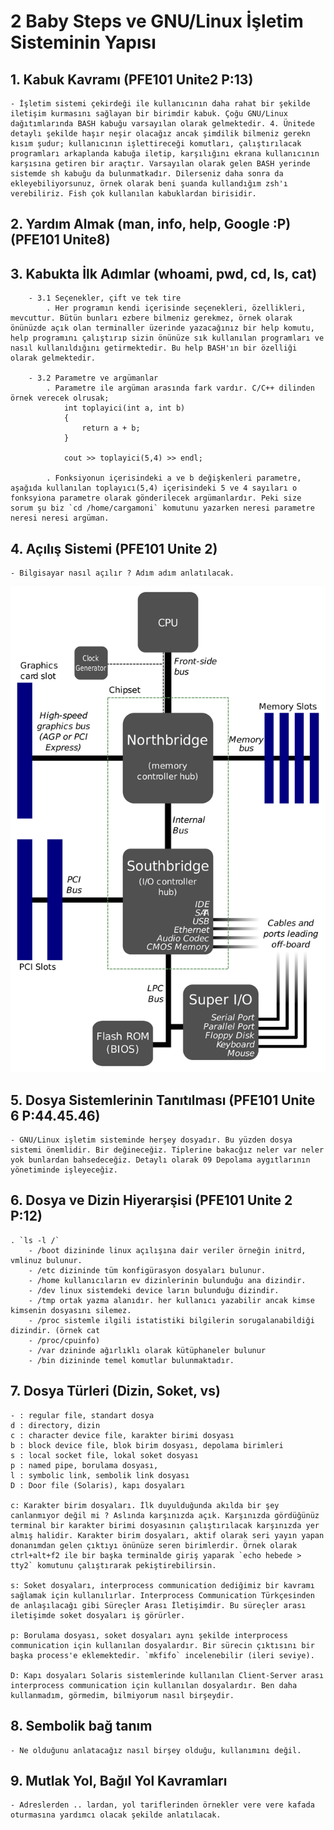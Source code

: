 # 2 Baby Steps ve GNU/Linux İşletim Sisteminin Yapısı
## 1. Kabuk Kavramı                                                             (PFE101 Unite2 P:13)
    - İşletim sistemi çekirdeği ile kullanıcının daha rahat bir şekilde iletişim kurmasını sağlayan bir birimdir kabuk. Çoğu GNU/Linux dağıtımlarında BASH kabuğu varsayılan olarak gelmektedir. 4. Ünitede detaylı şekilde haşır neşir olacağız ancak şimdilik bilmeniz gerekn kısım şudur; kullanıcının işlettireceği komutları, çalıştırılacak programları arkaplanda kabuğa iletip, karşılığını ekrana kullanıcının karşısına getiren bir araçtır. Varsayılan olarak gelen BASH yerinde sistemde sh kabuğu da bulunmatkadır. Dilerseniz daha sonra da ekleyebiliyorsunuz, örnek olarak beni şuanda kullandığım zsh'ı verebiliriz. Fish çok kullanılan kabuklardan birisidir. 

## 2. Yardım Almak (man, info, help, Google :P)                                 (PFE101 Unite8)

## 3. Kabukta İlk Adımlar (whoami, pwd, cd, ls, cat)
        - 3.1 Seçenekler, çift ve tek tire
            . Her programın kendi içerisinde seçenekleri, özellikleri, mevcuttur. Bütün bunları ezbere bilmeniz gerekmez, örnek olarak önünüzde açık olan terminaller üzerinde yazacağınız bir help komutu, help programını çalıştırıp sizin önünüze sık kullanılan programları ve nasıl kullanıldığını getirmektedir. Bu help BASH'ın bir özelliği olarak gelmektedir.

        - 3.2 Parametre ve argümanlar
            . Parametre ile argüman arasında fark vardır. C/C++ dilinden örnek verecek olrusak;
                int toplayici(int a, int b)
                {
                    return a + b;
                }

                cout >> toplayici(5,4) >> endl;
            
            . Fonksiyonun içerisindeki a ve b değişkenleri parametre, aşağıda kullanılan toplayıcı(5,4) içerisindeki 5 ve 4 sayıları o fonksyiona parametre olarak gönderilecek argümanlardır. Peki size sorum şu biz `cd /home/cargamoni` komutunu yazarken neresi parametre neresi neresi argüman.


## 4. Açılış Sistemi                                                            (PFE101 Unite 2)
    - Bilgisayar nasıl açılır ? Adım adım anlatılacak.
![picture](resimler/02gnuSys-motherboard.png)

## 5. Dosya Sistemlerinin Tanıtılması                                           (PFE101 Unite 6 P:44.45.46)
    - GNU/Linux işletim sisteminde herşey dosyadır. Bu yüzden dosya sistemi önemlidir. Bir değineceğiz. Tiplerine bakacğız neler var neler yok bunlardan bahsedeceğiz. Detaylı olarak 09 Depolama aygıtlarının yönetiminde işleyeceğiz.

## 6. Dosya ve Dizin Hiyerarşisi                                                (PFE101 Unite 2 P:12)
    . `ls -l /`
        - /boot dizininde linux açılışına dair veriler örneğin initrd, vmlinuz bulunur.
        - /etc dizininde tüm konfigürasyon dosyaları bulunur.
        - /home kullanıcıların ev dizinlerinin bulunduğu ana dizindir.
        - /dev linux sistemdeki device ların bulunduğu dizindir.
        - /tmp ortak yazma alanıdır. her kullanıcı yazabilir ancak kimse kimsenin dosyasını silemez.
        - /proc sistemle ilgili istatistiki bilgilerin sorugalanabildiği dizindir. (örnek cat
        - /proc/cpuinfo)
        - /var dzininde ağırlıklı olarak kütüphaneler bulunur
        - /bin dizininde temel komutlar bulunmaktadır.

## 7. Dosya Türleri (Dizin, Soket, vs)
    - : regular file, standart dosya
    d : directory, dizin
    c : character device file, karakter birimi dosyası
    b : block device file, blok birim dosyası, depolama birimleri
    s : local socket file, lokal soket dosyası
    p : named pipe, borulama dosyası,
    l : symbolic link, sembolik link dosyası
    D : Door file (Solaris), kapı dosyaları
    
    c: Karakter birim dosyaları. İlk duyulduğunda akılda bir şey canlanmıyor değil mi ? Aslında karşınızda açık. Karşınızda gördüğünüz terminal bir karakter birimi dosyasının çalıştırılacak karşınızda yer almış halidir. Karakter birim dosyaları, aktif olarak seri yayın yapan donanımdan gelen çıktıyı önünüze seren birimlerdir. Örnek olarak ctrl+alt+f2 ile bir başka terminalde giriş yaparak `echo hebede > tty2` komutunu çalıştırarak pekiştirebilirsin.

    s: Soket dosyaları, interprocess communication dediğimiz bir kavramı sağlamak için kullanılırlar. Interprocess Communication Türkçesinden de anlaşılacağı gibi Süreçler Arası İletişimdir. Bu süreçler arası iletişimde soket dosyaları iş görürler.

    p: Borulama dosyası, soket dosyaları aynı şekilde interprocess communication için kullanılan dosyalardır. Bir sürecin çıktısını bir başka process'e eklemektedir. `mkfifo` incelenebilir (ileri seviye).

    D: Kapı dosyaları Solaris sistemlerinde kullanılan Client-Server arası interprocess communication için kullanılan dosyalardır. Ben daha kullanmadım, görmedim, bilmiyorum nasıl birşeydir.


## 8. Sembolik bağ tanım                                                            
    - Ne olduğunu anlatacağız nasıl birşey olduğu, kullanımını değil.

## 9. Mutlak Yol, Bağıl Yol Kavramları                                          
    - Adreslerden .. lardan, yol tariflerinden örnekler vere vere kafada oturmasına yardımcı olacak şekilde anlatılacak.